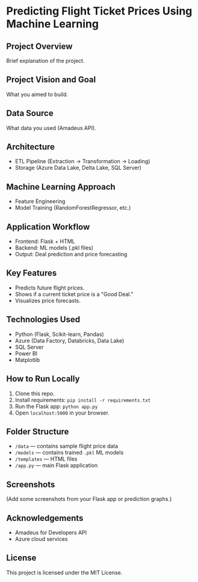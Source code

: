 
# Predicting Flight Ticket Prices Using Machine Learning

## Project Overview
Brief explanation of the project.

## Project Vision and Goal
What you aimed to build.

## Data Source
What data you used (Amadeus API).

## Architecture
- ETL Pipeline (Extraction → Transformation → Loading)
- Storage (Azure Data Lake, Delta Lake, SQL Server)

## Machine Learning Approach
- Feature Engineering
- Model Training (RandomForestRegressor, etc.)

## Application Workflow
- Frontend: Flask + HTML
- Backend: ML models (.pkl files)
- Output: Deal prediction and price forecasting

## Key Features
- Predicts future flight prices.
- Shows if a current ticket price is a "Good Deal."
- Visualizes price forecasts.

## Technologies Used
- Python (Flask, Scikit-learn, Pandas)
- Azure (Data Factory, Databricks, Data Lake)
- SQL Server
- Power BI
- Matplotlib

## How to Run Locally
1. Clone this repo.
2. Install requirements: `pip install -r requirements.txt`
3. Run the Flask app: `python app.py`
4. Open `localhost:5000` in your browser.

## Folder Structure
- `/data` — contains sample flight price data
- `/models` — contains trained `.pkl` ML models
- `/templates` — HTML files
- `/app.py` — main Flask application

## Screenshots
(Add some screenshots from your Flask app or prediction graphs.)

## Acknowledgements
- Amadeus for Developers API
- Azure cloud services

## License
This project is licensed under the MIT License.

